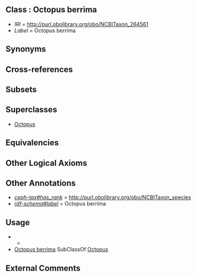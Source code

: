 
## Class : Octopus berrima

 * *IRI* = http://purl.obolibrary.org/obo/NCBITaxon_264561
 * *Label* = Octopus berrima

## Synonyms


## Cross-references


## Subsets


## Superclasses

 * [Octopus](../../NCBITaxon/43/NCBITaxon_6643.md)

## Equivalencies


## Other Logical Axioms


## Other Annotations

 * *[ceph-tax#has_rank](../../ceph-tax#has/nk/ceph-tax#has_rank.md)* = http://purl.obolibrary.org/obo/NCBITaxon_species
 * *[rdf-schema#label](../../el/rdf-schema#label.md)* = Octopus berrima

## Usage

 * -
 * [Octopus berrima](../../NCBITaxon/61/NCBITaxon_264561.md) SubClassOf [Octopus](../../NCBITaxon/43/NCBITaxon_6643.md)

## External Comments

